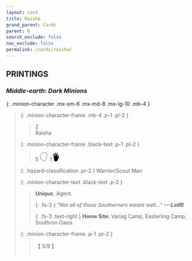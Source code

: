 ```yaml
---
layout: card
title: Raisha
grand_parent: Cards
parent: R
search_exclude: false
nav_exclude: false
permalink: /cards/raisha/
---
```


## PRINTINGS


### _Middle-earth: Dark Minions_

{: .minion-character .mx-sm-6 .mx-md-8 .mx-lg-10 .mb-4 }
> {: .minion-character-frame .mb-4 .p-1 .pl-2 }
> > <div class="hazard-mp">2</div>
> > <div class="card-name">Raisha</div>
>
> {: .minion-character-frame .black-text .p-1 .pl-2 }
> > 5 ![](/assets/images/mind.svg)&ensp;1![](/assets/images/di.svg)
>
> {: .hazard-classification .pr-2 }
> Warrior/Scout Man
>
> {: .minion-character-text .black-text .p-2 }
> > _**Unique.**_ Agent. 
> > 
> > {: .fs-3 } 
> > _“Not all of those Southerners meant well...”_ ***---&#65279;LotRI***  
> > 
> > {: .fs-3 .text-right } 
> > **Home Site:** Variag Camp, Easterling Camp, Southron Oasis 
>
> {: .minion-character-frame .p-1 .pr-2 }
> > <div class="card-shield">【 5/9 】</div>
> > <div class="card-corruption-white">&nbsp;</div>
